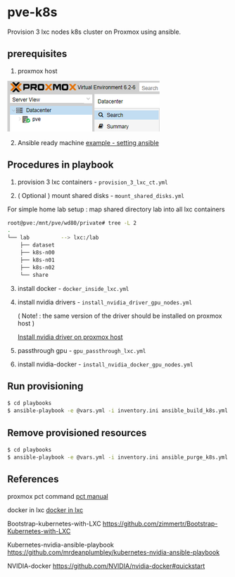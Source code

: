 # pve-k8s

Provision 3 lxc nodes k8s cluster on Proxmox using ansible.

## prerequisites 

1. proxmox host 

![](./docs/img/proxmox-host.png)


2. Ansible ready machine [example - setting ansible](./docs/ex_ansible_setting.md)



## Procedures in playbook 

1. provision 3 lxc containers - `provision_3_lxc_ct.yml` 

2. ( Optional ) mount shared disks - `mount_shared_disks.yml`

For simple home lab setup : map shared directory lab into all lxc containers

```bash
root@pve:/mnt/pve/wd80/private# tree -L 2
.
└── lab          --> lxc:/lab
    ├── dataset  
    ├── k8s-n00  
    ├── k8s-n01
    ├── k8s-n02
    └── share
```

3. install docker - `docker_inside_lxc.yml` 

4. install nvidia drivers - `install_nvidia_driver_gpu_nodes.yml`

   ( Note! : the same version of the driver should be installed on proxmox host )
   
   [Install nvidia driver on proxmox host](https://www.passbe.com/2020/02/19/gpu-nvidia-passthrough-on-proxmox-lxc-container/)

5. passthrough gpu - `gpu_passthrough_lxc.yml`

6. install nvidia-docker - `install_nvidia_docker_gpu_nodes.yml`


## Run provisioning

```bash
$ cd playbooks
$ ansible-playbook -e @vars.yml -i inventory.ini ansible_build_k8s.yml
```

## Remove provisioned resources 

```bash
$ cd playbooks
$ ansible-playbook -e @vars.yml -i inventory.ini ansible_purge_k8s.yml
```

## References 

proxmox pct command [pct manual](https://pve.proxmox.com/pve-docs/pct.1.html)

docker in lxc [docker in lxc](https://discuss.linuxcontainers.org/t/working-install-of-docker-ce-in-lxc-unprivileged-container-in-proxmox/3828)

Bootstrap-kubernetes-with-LXC https://github.com/zimmertr/Bootstrap-Kubernetes-with-LXC

Kubernetes-nvidia-ansible-playbook https://github.com/mrdeanplumbley/kubernetes-nvidia-ansible-playbook 

NVIDIA-docker https://github.com/NVIDIA/nvidia-docker#quickstart

